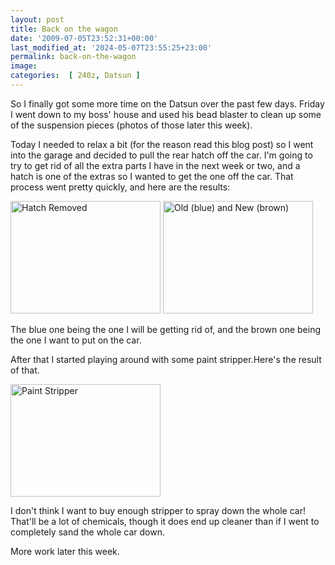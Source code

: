 ```yaml
---
layout: post
title: Back on the wagon
date: '2009-07-05T23:52:31+00:00'
last_modified_at: '2024-05-07T23:55:25+23:00'
permalink: back-on-the-wagon
image: 
categories:  [ 240z, Datsun ]
---
```

So I finally got some more time on the Datsun over the past few days. Friday I went down to my boss' house and used his bead blaster to clean up some of the suspension pieces (photos of those later this week).

Today I needed to relax a bit (for the reason read this blog post) so I went into the garage and decided to pull the rear hatch off the car. I'm going to try to get rid of all the extra parts I have in the next week or two, and a hatch is one of the extras so I wanted to get the one off the car. That process went pretty quickly, and here are the results:

<a href="http://www.flickr.com/photos/chammond/3692561854/"><img alt="Hatch Removed" src="http://farm3.static.flickr.com/2579/3692561854_980c2b6ca4_m.jpg" width="240" height="180" /></a> <a href="http://www.flickr.com/photos/chammond/3692566252/"><img alt="Old (blue) and New (brown)" src="http://farm3.static.flickr.com/2462/3692566252_64e462c792_m.jpg" width="240" height="180" /></a>

The blue one being the one I will be getting rid of, and the brown one being the one I want to put on the car.

After that I started playing around with some paint stripper.Here's the result of that.

<a href="http://www.flickr.com/photos/chammond/3691765155/"><img alt="Paint Stripper" src="http://farm3.static.flickr.com/2542/3691765155_b35c47ffca_m.jpg" width="240" height="180" /></a>

I don't think I want to buy enough stripper to spray down the whole car! That'll be a lot of chemicals, though it does end up cleaner than if I went to completely sand the whole car down.

More work later this week.
